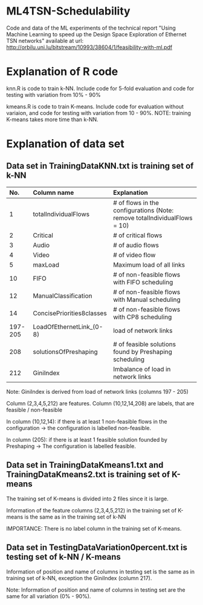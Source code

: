 # ML4TSN-Schedulability
Code and data of the ML experiments of the technical report "Using Machine Learning to speed up the Design Space Exploration of Ethernet TSN networks" available at url: http://orbilu.uni.lu/bitstream/10993/38604/1/feasibility-with-ml.pdf


# Explanation of R code #

knn.R is code to train k-NN. Include code for 5-fold evaluation and code for testing with variation from 10% - 90%

kmeans.R is code to train K-means. Include code for evaluation without variaion, and code for testing with variation from 10 - 90%. NOTE: training K-means takes more time than k-NN.



# Explanation of data set #


## Data set in TrainingDataKNN.txt is training set of k-NN ##

| No. |			Column name		   |				Explanation |
|:----|:---------------------|:-------------------|
| 1		|	totalIndividualFlows |			# of flows in the configurations (Note: remove totalIndividualFlows = 10) |
| 2		|	Critical						 | # of critical flows |	
| 3		|	Audio							   | # of audio flows |
| 4		|	Video							   | # of video flow |
| 5		|	maxLoad							 | Maximum load of all links |
| 10	|	FIFO							   | # of non-feasible flows with FIFO scheduling |
| 12	|	ManualClassification | # of non-feasible flows with Manual scheduling |
| 14	|	ConcisePriorities8classes |	# of non-feasible flows with CP8 scheduling |
| 197-205 |	LoadOfEthernetLink_(0-8) | load of network links |
| 208	|	solutionsOfPreshaping	|	# of feasible solutions found by Preshaping scheduling |
| 212 | GiniIndex |	Imbalance of load in network links |

Note: GiniIndex is derived from load of network links (columns 197 - 205)

Column (2,3,4,5,212) are features. Column (10,12,14,208) are labels, that are feasible / non-feasible

In column (10,12,14): if there is at least 1 non-feasible flows in the configuration -> the configuration is labelled non-feasible.

In column (205): if there is at least 1 feasible solution founded by Preshaping -> The configuration is labelled feasible.



## Data set in TrainingDataKmeans1.txt and TrainingDataKmeans2.txt is training set of K-means ##

The training set of K-means is divided into 2 files since it is large.

Information of the feature columns (2,3,4,5,212) in the training set of K-means is the same as in the training set of k-NN

IMPORTANCE: There is no label column in the training set of K-means.



## Data set in TestingDataVariation0percent.txt is testing set of k-NN / K-means ##

Information of position and name of columns in testing set is the same as in training set of k-NN, exception the GiniIndex (column 217).

Note: Information of position and name of columns in testing set are the same for all variation (0% - 90%).
